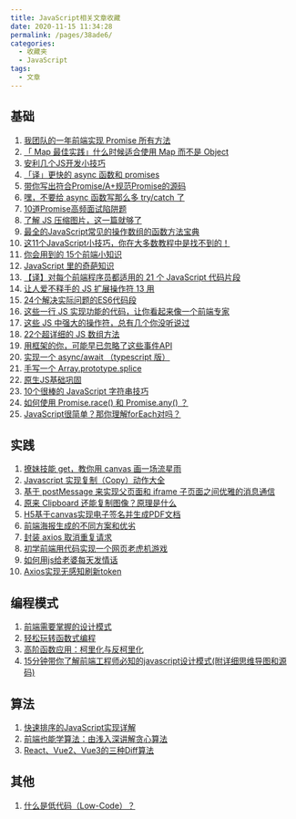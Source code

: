 ```yaml
---
title: JavaScript相关文章收藏
date: 2020-11-15 11:34:28
permalink: /pages/38ade6/
categories: 
  - 收藏夹
  - JavaScript
tags: 
  - 文章
---
```


## 基础

1. [我团队的一年前端实现 Promise 所有方法][url-1]
2. [「 Map 最佳实践」什么时候适合使用 Map 而不是 Object][url-2]
3. [安利几个JS开发小技巧][url-3]
4. [「译」更快的 async 函数和 promises][url-4]
5. [带你写出符合Promise/A+规范Promise的源码][url-5]
6. [嘿，不要给 async 函数写那么多 try/catch 了][url-8]
7. [10道Promise高频面试陷阱题][url-7]
8. [了解 JS 压缩图片，这一篇就够了][url-11]
9. [最全的JavaScript常见的操作数组的函数方法宝典][url-17]
10. [这11个JavaScript小技巧，你在大多数教程中是找不到的！][url-18]
11. [你会用到的 15个前端小知识][url-20]
12. [JavaScript 里的奇葩知识][url-21]
13. [【译】对每个前端程序员都适用的 21 个 JavaScript 代码片段][url-22]
14. [让人爱不释手的 JS 扩展操作符 13 用][url-23]
15. [24个解决实际问题的ES6代码段][url-24]
16. [这些一行 JS 实现功能的代码，让你看起来像一个前端专家][url-25]
17. [这些 JS 中强大的操作符，总有几个你没听说过][url-26]
18. [22个超详细的 JS 数组方法][url-30]
19. [用框架的你，可能早已忽略了这些事件API][url-31]
20. [实现一个 async/await （typescript 版）][url-33]
21. [手写一个 Array.prototype.splice][url-34]
22. [原生JS基础巩固][url-37]
23. [10个很棒的 JavaScript 字符串技巧][url-40]
24. [如何使用 Promise.race() 和 Promise.any() ？][url-42]
25. [JavaScript很简单？那你理解forEach对吗？][url-43]

## 实践

1. [撩妹技能 get，教你用 canvas 画一场流星雨][url-14]
2. [Javascript 实现复制（Copy）动作大全][url-15]
3. [基于 postMessage 来实现父页面和 iframe 子页面之间优雅的消息通信][url-19]
4. [原来 Clipboard 还能复制图像？原理是什么][url-27]
5. [H5基于canvas实现电子签名并生成PDF文档][url-29]
6. [前端海报生成的不同方案和优劣][url-35]
7. [封装 axios 取消重复请求][url-36]
8. [初学前端用代码实现一个网页老虎机游戏][url-38]
9. [如何用js给老婆每天发情话][url-39]
10. [Axios实现无感知刷新token][url-41]

## 编程模式

1. [前端需要掌握的设计模式][url-6]
2. [轻松玩转函数式编程][url-10]
3. [高阶函数应用：柯里化与反柯里化][url-12]
4. [15分钟带你了解前端工程师必知的javascript设计模式(附详细思维导图和源码)][url-13]

## 算法

1. [快速排序的JavaScript实现详解][url-9]
2. [前端也能学算法：由浅入深讲解贪心算法][url-28]
3. [React、Vue2、Vue3的三种Diff算法][url-32]

## 其他

1. [什么是低代码（Low-Code）？][url-16]

[url-1]: https://mp.weixin.qq.com/s?__biz=MzI2NTk2NzUxNg==&mid=2247488162&idx=1&sn=b0c4bdb172cb2076430569632267382d&chksm=ea941051dde39947ec94dcf3bea91250037c8bca83369fe62a61cb013fa79e13c6df5b06c78c&mpshare=1&scene=1&srcid=0822QlGTpAABvoomp3eWxg3o&sharer_sharetime=1598060877967&sharer_shareid=76605a84a018b6b091677b5240ac0709&key=e3bce42fc7df4344d21c3e24e94ceb75bfe8a5b0c718485aabe55615d92fcbc1d4288eecc5633f0b2657b09d5db3e8afdc860744ba739e2b5d90434b5ed8de469aa7580856f23bd502a0ad21826fb04368c4c6da414555935798a3995f14d28619345a42f40abc603b1c8ea235095bde561d6a903aa05a6f16490872d0bdd56e&ascene=1&uin=MTQ3NTQwOTg4MQ%3D%3D&devicetype=Windows+10+x64&version=62090529&lang=zh_CN&exportkey=ARAv6kpAtBzDWr9i8x0sZg4%3D&pass_ticket=MRyC7ujU4ZM5Jd3KfXI5vZmueAawa0qE8vlOHZ%2FvhuGICkvC3xEEPurwkBShLSAQ&wx_header=0
[url-2]: https://mp.weixin.qq.com/s?__biz=MzA4Nzg0MDM5Nw==&mid=2247485691&idx=1&sn=ee647eed5ec64e32fba3509e72ed52ff&chksm=90320b19a745820fc1fea4109066ef18afbb46ffc939fecba5333d228163fb4064a260f4a778&mpshare=1&scene=1&srcid=0728KzUWqJppC3KGVrZkqtV9&sharer_sharetime=1595912283061&sharer_shareid=76605a84a018b6b091677b5240ac0709&key=b2b8256ddce703211ec95012410ce4c622c567c40d54dd33f4defc426ffbd05542938d1d2f9cbc2782726ea3d0d2bcf7766760fe9a50d8229ebe89c18c3b98876a3f952bd9456c4fdf0a8ad2e677794423a30cc04fb95087eded706689efc423cb60b1cdac240b1fb6d0469eef9066821d5e383e01efb8d006fc037489a7f0e4&ascene=1&uin=MTQ3NTQwOTg4MQ%3D%3D&devicetype=Windows+10+x64&version=62090529&lang=zh_CN&exportkey=AQ4A%2F8xjU9BtGcbfTEXLh8s%3D&pass_ticket=MRyC7ujU4ZM5Jd3KfXI5vZmueAawa0qE8vlOHZ%2FvhuGICkvC3xEEPurwkBShLSAQ&wx_header=0
[url-3]:https://mp.weixin.qq.com/s?__biz=MjM5NTk4MDA1MA==&mid=2458074665&idx=1&sn=4b8cd2d22ae18029a37e8be3f9840410&chksm=b187a85486f021421b498128a39e2524aab8c8250c71c3b7b41fbde0b151945155e0276f59f3&mpshare=1&scene=1&srcid=0927y1Y3YbTweM4q5OzXPUb0&sharer_sharetime=1601170491863&sharer_shareid=76605a84a018b6b091677b5240ac0709&key=3ecdef47cec4876354d54e1e0115fb3888fa4af1791d624e45c3dd5c34346b1855c03185c0aa8ea47290f0569c5b6e37712f3c7e3245ad7afadc3a83e8ac45786365631a7320084b402c62e1b2d6cb9812da6b3ce8f5b9176afc22ed51aca549915b70d14a96f38cf780bdc6c2bfe1f15e09ffe8e72471d0f1d20b42d605cda7&ascene=1&uin=MTQ3NTQwOTg4MQ%3D%3D&devicetype=Windows+10+x64&version=6300002f&lang=zh_CN&exportkey=ARDXlLvLnLd9DZmlm8d9tiM%3D&pass_ticket=JqWxJa8bdrA7kFFDjJ2Ugc%2BYxmazPx5u%2F6xeLa%2BxAbZK6LhP5THzmDnEUiZl159n&wx_header=0
[url-4]:https://mp.weixin.qq.com/s?__biz=MzUzNjk5MTE1OQ==&mid=2247488356&idx=1&sn=2f17461b11dcf6a8365a2488d7e25945&chksm=faec97bccd9b1eaa108a03c3bfde45944a3b6b766154bc1f2b67706decfbcc7300b03eb54d46&mpshare=1&scene=1&srcid=09285usyMosTYJPNjtBC8aBC&sharer_sharetime=1601257856494&sharer_shareid=76605a84a018b6b091677b5240ac0709&key=7d01bae64b3260898194677bd08f4a7c0ae40e2d77e26d802d14257dddfcdd3d7053568efdd064a89c03ff8870e43ccc684498d99a6c25ee51a651032bf4b041e56da98e36f1b646ca5f8b50028dffc53f1d9fb1c92c1ac5902ac5527307672aa952541d3004c9267632af2fed124f036bb4b1cde1d7f7313da4f289c092e081&ascene=1&uin=MTQ3NTQwOTg4MQ%3D%3D&devicetype=Windows+10+x64&version=6300002f&lang=zh_CN&exportkey=ATsyoTwvEbTNNBT1rGT6fB8%3D&pass_ticket=JqWxJa8bdrA7kFFDjJ2Ugc%2BYxmazPx5u%2F6xeLa%2BxAbZK6LhP5THzmDnEUiZl159n&wx_header=0
[url-5]:https://mp.weixin.qq.com/s?__biz=MzAxMTMyOTk3MA==&mid=2456450198&idx=1&sn=dcb67c10326c078d737e34bb0c291327&chksm=8cdc1c4bbbab955da6cf7f43ad0a72cfd04dd2d7b620b2d76dcf82e211dbde3bcbd84a967724&mpshare=1&scene=1&srcid=0929SfFZKR73sNvhaXGkjJql&sharer_sharetime=1601310116673&sharer_shareid=76605a84a018b6b091677b5240ac0709&key=d77bf4a8eb0cebf494e6d7f47a497005d0ef9b243911fb39dc184818f6b63e96711c785fe5cd5bdf904a0ba8a6fa44771658b4b6b1bdb81862669857de13ad7c8d6430bd7cd59d8c6c8c621bde199c474323185d9136faccb23e214f4e4b842f5e570f312f9cff9eea53c2e24cd565bfc75940c706394c681765bda6971c3d21&ascene=1&uin=MTQ3NTQwOTg4MQ%3D%3D&devicetype=Windows+10+x64&version=6300002f&lang=zh_CN&exportkey=AX6a24QVoFdefzXY6UiPBfg%3D&pass_ticket=JqWxJa8bdrA7kFFDjJ2Ugc%2BYxmazPx5u%2F6xeLa%2BxAbZK6LhP5THzmDnEUiZl159n&wx_header=0
[url-6]:https://mp.weixin.qq.com/s?__biz=MzIxNjgwMDIzMA==&mid=2247488771&idx=2&sn=acfa57e4ca45a881eaa8a3fec3541bc6&chksm=9782db8aa0f5529cf370c02640765914843ef386a92c11a6858a41413d5fd28a900c4ff92a6e&mpshare=1&scene=1&srcid=0929RZP0gp3rzDtxFv5qjKDz&sharer_sharetime=1601338768921&sharer_shareid=76605a84a018b6b091677b5240ac0709&key=7d01bae64b326089d960cab63083fcea605dd7d84502fea278fd5283cf93b34cb29fc6626871f6e583741b8e1fa873c4c57f7bf28ea5b2962f22e47990bea7c2e69d3e5dbed5ac6659c7dc893d97c2c06bceb4c9486acac07eb2a4359906333d745bcacceb89a515e55c242447ba5322d8f7868a0867548ca17a0653af8efb91&ascene=1&uin=MTQ3NTQwOTg4MQ%3D%3D&devicetype=Windows+10+x64&version=6300002f&lang=zh_CN&exportkey=AZVLpVIg%2BeRSt7LOxnBnjXs%3D&pass_ticket=JqWxJa8bdrA7kFFDjJ2Ugc%2BYxmazPx5u%2F6xeLa%2BxAbZK6LhP5THzmDnEUiZl159n&wx_header=0
[url-7]:https://mp.weixin.qq.com/s?__biz=MzAwMTY0NTQ0OQ==&mid=2653057097&idx=1&sn=443c3c233925b25e8fe0061647974868&chksm=81005eafb677d7b9af9902e8d00bdb58c8d2517f706fce03a8331646749eca5703c7165c327b&mpshare=1&scene=1&srcid=0929WumMXO27E73Mt5XzTET8&sharer_sharetime=1601342803227&sharer_shareid=76605a84a018b6b091677b5240ac0709&key=7d01bae64b32608983275f57aaf3f3b497967aed45816ea3fc57a812b5feff098a7a603486e97e1405773e3df49da8f8105d2ffccb6eb2205bc43398a959ba224e19860ca6e5e242280d9c4eab82b4f880cede201f7e047745695730690d612c39648347f2eecf93e0025ce94d97965ca0cd01928428ebc3f1b865ad594ad61b&ascene=1&uin=MTQ3NTQwOTg4MQ%3D%3D&devicetype=Windows+10+x64&version=6300002f&lang=zh_CN&exportkey=Afqr4m7nv4i%2FlGNgUgFF0Co%3D&pass_ticket=JqWxJa8bdrA7kFFDjJ2Ugc%2BYxmazPx5u%2F6xeLa%2BxAbZK6LhP5THzmDnEUiZl159n&wx_header=0
[url-8]:https://juejin.im/post/6844903886898069511
[url-9]:https://mp.weixin.qq.com/s?__biz=MzI3NzIzMDY0NA==&mid=2247494265&idx=1&sn=d2988c740a64fcab337f6e8ec0d8f7ad&chksm=eb6bcf22dc1c4634e9ce1d9ee050265f2cdf0becd87ff29ed9dff0eb496177bda5ebffbea208&mpshare=1&scene=1&srcid=1012QQNFFDk8VtCBesItZ0Yv&sharer_sharetime=1602513097530&sharer_shareid=76605a84a018b6b091677b5240ac0709&key=7d01bae64b326089004f03a04d121165e0f135d449b8e4979e7f0c820b9cc415fb94b276a19f54269abc9cf51bb5803ec203f92cde76724352cce7e7d1723afaacaf6051f53690b962ade9f2b506b4e4066977f92644f6feef88b8a627645cee41846708846fdd0401aa2c41e4c343920a3178674a1629c0b4de5c836527c8cc&ascene=1&uin=MTQ3NTQwOTg4MQ%3D%3D&devicetype=Windows+10+x64&version=6300002f&lang=zh_CN&exportkey=AS8uOu15PLVI5%2B7%2BB7JO8HE%3D&pass_ticket=JqWxJa8bdrA7kFFDjJ2Ugc%2BYxmazPx5u%2F6xeLa%2BxAbZK6LhP5THzmDnEUiZl159n&wx_header=0
[url-10]:https://mp.weixin.qq.com/s?__biz=Mzg5ODA5NTM1Mw==&mid=2247490338&idx=2&sn=62c35ba1000b41a794ef308f5caff9e6&chksm=c0669ab4f71113a262f41dae2539b74ac9f9d3256f4d69acf1470984463a2f2918d0e5590af6&mpshare=1&scene=1&srcid=1015BgIbwp6vNHtUcLW2gHv8&sharer_sharetime=1602725401345&sharer_shareid=76605a84a018b6b091677b5240ac0709&key=43d0ba84649deeb3512424824476b86d098ee1344fe41cc0f481c9d77dae47e08076c36922846fc30e3de8c99fff58775abe904ba1fe1c3ec4262cb644633ee4913e249b574565760b8b63adf5927f53e30b9bff38d0076d86fa419d620b6462f7033ce37a1894c08c3c3ea13a31d3bfcaf2a1ecfab882e74be00989d4cf1912&ascene=1&uin=MTQ3NTQwOTg4MQ%3D%3D&devicetype=Windows+10+x64&version=6300002f&lang=zh_CN&exportkey=AT4uTB5KPVwTGYoPCd81GnQ%3D&pass_ticket=JqWxJa8bdrA7kFFDjJ2Ugc%2BYxmazPx5u%2F6xeLa%2BxAbZK6LhP5THzmDnEUiZl159n&wx_header=0
[url-11]:https://segmentfault.com/a/1190000023486410
[url-12]:https://mp.weixin.qq.com/s?__biz=Mzg5ODA5NTM1Mw==&mid=2247490578&idx=2&sn=8cac25a452101051f01c96d97315c05f&chksm=c0669d84f711149298a6ef9bfa0f40849324c98e7c04c66d9a0f66815bd8ad982e8304ceef06&mpshare=1&scene=1&srcid=10319QLgJ4CvUH1J4uai1hnU&sharer_sharetime=1604124668709&sharer_shareid=76605a84a018b6b091677b5240ac0709&key=60815bf891252fab8113bdf352bccef7cd91937f1b2b8a3e4e04cc8bae204cfce89b46a62ff95c672aa2a12217402545e5086b7001a68f628eb86430a8ccae251be5c52e1df6f1633e68e16001ae1b90e3ea4cb3fc05a5691f43650939a05c88397842984869408c9700a7d2cf659aee52813b5098aa9af606b7a461cee91798&ascene=1&uin=MTQ3NTQwOTg4MQ%3D%3D&devicetype=Windows+10+x64&version=6300002f&lang=zh_CN&exportkey=AddfzYkWz3TkilI0UiX9mAY%3D&pass_ticket=JqWxJa8bdrA7kFFDjJ2Ugc%2BYxmazPx5u%2F6xeLa%2BxAbZK6LhP5THzmDnEUiZl159n&wx_header=0
[url-13]:https://mp.weixin.qq.com/s?__biz=MzI4NDYxNTM0OQ==&mid=2247486021&idx=1&sn=ede53ff066f700dd2b02850f56828e27&chksm=ebf9fd9fdc8e748941bd40f563bfd10153b385f93bc6bd3817f25515d9bccb927e8da2c11e4a&mpshare=1&scene=1&srcid=1110GRcwDqtyGfPTGMk8CTbF&sharer_sharetime=1604972003067&sharer_shareid=76605a84a018b6b091677b5240ac0709&key=3ecdef47cec4876310b06cc3cd93896d940fc0b6f226a3d4978f382cd59e793fc02c4f792c0e7cb6aa1dec5ff731c4457560528ead89c9b63d6013d919c6d995c865682a84438006c0c4d438abbe89464f7ff99f64570c2dad663a91d0984f6f0f332188bdfc6f01e7ee124497e821e37b7450ba4f3f7bcbb0aaf0cf759f5ec7&ascene=1&uin=MTQ3NTQwOTg4MQ%3D%3D&devicetype=Windows+10+x64&version=6300002f&lang=zh_CN&exportkey=AY%2BbDNC0bVYBYUL%2FVQ9SAJo%3D&pass_ticket=JqWxJa8bdrA7kFFDjJ2Ugc%2BYxmazPx5u%2F6xeLa%2BxAbZK6LhP5THzmDnEUiZl159n&wx_header=0
[url-14]:https://mp.weixin.qq.com/s?__biz=MzI0MzIyMDM5Ng==&mid=2649830946&idx=1&sn=ef4b2e4ae35f882e1aca9de516265c10&chksm=f175fce1c60275f7360ce291404ad514afeb2b786c34e44b9f8578d76356126c8c674ef7ac31&mpshare=1&scene=1&srcid=1116YJRe431vT9Lt97Bv4k5a&sharer_sharetime=1605489264357&sharer_shareid=76605a84a018b6b091677b5240ac0709&key=f30b17575781b4aa6fc7a8def0d908ab57bb60787b8a6987fda26be7d1c5e16af1ad1426507b90958f3f789e9b51069470129bddc696bb57c1d6c93f850a5985a8f53e5127de31c7fccef7ba55bf9123094913f974195d35fd18b54396857c581809eb92ee475d63ee5335cb5d406525af0e1f9fff44f23f5a8deb1e7801fc36&ascene=1&uin=MTQ3NTQwOTg4MQ%3D%3D&devicetype=Windows+10+x64&version=6300002f&lang=zh_CN&exportkey=AWFNshVB1KG%2BUeXJ00RUJ4o%3D&pass_ticket=hDXsm3zCTw3jHfqsbwwE88xnevMZ0et1%2FS%2FS%2BT0u9ba%2FxpnsGYp7DyJFD6Ed4ZaV&wx_header=0
[url-15]:https://mp.weixin.qq.com/s?__biz=MzI0MzIyMDM5Ng==&mid=2649830946&idx=2&sn=4046521a70658e1e7468042ac6fc468f&chksm=f175fce1c60275f7ede17055c6565f0ce5920af5db20ba049265c071e9e5b1fd86fe92a56507&mpshare=1&scene=1&srcid=1116XsISO4fHm1VKVqdVuOf9&sharer_sharetime=1605489317018&sharer_shareid=76605a84a018b6b091677b5240ac0709&key=b21a63ac0a84fad965392c445a85a0f73b3ab9d7146d1b8bc67718946d124e356c337233d61180673da8089d817da7f2846cd2ea7da39221da822b16cc4c989a475cbd51a827d4fe0f11301f43f1b889bc79513e2057ff4b1c8f8f8c4eae3e582d0c30550d31c7b230947f6b3edc31e34dbfad3bce74273e8cbdbeffd3682314&ascene=1&uin=MTQ3NTQwOTg4MQ%3D%3D&devicetype=Windows+10+x64&version=6300002f&lang=zh_CN&exportkey=ARDDeCa6uy52mGbURQ887dI%3D&pass_ticket=hDXsm3zCTw3jHfqsbwwE88xnevMZ0et1%2FS%2FS%2BT0u9ba%2FxpnsGYp7DyJFD6Ed4ZaV&wx_header=0
[url-16]:https://mp.weixin.qq.com/s?__biz=MzIzOTU0NTQ0MA==&mid=2247500937&idx=1&sn=12f550985d7f3e85039423ce25df0529&chksm=e92af986de5d70909b69fb1ec29b4ce5678137827deef45c2e9849652dc204fce5dffa456b3d&mpshare=1&scene=1&srcid=1116T1CmgQmPOimytTJcF3Xm&sharer_sharetime=1605490032338&sharer_shareid=76605a84a018b6b091677b5240ac0709&key=db703f13e9c93d82d375f948b3577b0e23100b32e4f8dd5ed74e6d9ebcffa34d3585ab459458c25deb4de526c808ab76375b16edd69fc2dfa004943b2ce7734a7e9f317fb09bd3fba751dcd3d9252bf17bf568ece6042a0e0662de2afcad809ec600706dd2994cda75f0955abfe3b6efba8c33d13893ef9b5464586390f0409c&ascene=1&uin=MTQ3NTQwOTg4MQ%3D%3D&devicetype=Windows+10+x64&version=6300002f&lang=zh_CN&exportkey=Ae9J5qEDVYQ8XUMYwoI7eZs%3D&pass_ticket=hDXsm3zCTw3jHfqsbwwE88xnevMZ0et1%2FS%2FS%2BT0u9ba%2FxpnsGYp7DyJFD6Ed4ZaV&wx_header=0
[url-17]:https://mp.weixin.qq.com/s?__biz=MzI5MjUxNjA4Mw==&mid=2247490126&idx=1&sn=58e4c1b8c67be8a705acc31f2d9ebba3&chksm=ec0163d2db76eac46d238e246ceeff322cf9917f591f6564efb5c8a6cfd76c932d0ed94c7070&mpshare=1&scene=1&srcid=1118iAkVg54jR8cPVBJSltKA&sharer_sharetime=1605710090706&sharer_shareid=76605a84a018b6b091677b5240ac0709&key=a0f85c572622494a49f6f431f1e94b3aaa1b9f034806a2b8621adad1bda15365e1201e83222242759409251d7d862be5c86bf10f7b3884d3c573ffb4640e7235a023a3e9eff557ad44249f985ba68bd107bd10fed79fe24c918e334dbcc95857de4c90cfa8c521801d1721c2ad5d8e38cc6b704f12766295b56d9f034ef07ce6&ascene=1&uin=MTQ3NTQwOTg4MQ%3D%3D&devicetype=Windows+10+x64&version=6300002f&lang=zh_CN&exportkey=AZCUmtYcrDCAaEFZrtCgkV8%3D&pass_ticket=hDXsm3zCTw3jHfqsbwwE88xnevMZ0et1%2FS%2FS%2BT0u9ba%2FxpnsGYp7DyJFD6Ed4ZaV&wx_header=0
[url-18]:https://mp.weixin.qq.com/s?__biz=MzUzMjA3MTI2NQ==&mid=2247500185&idx=1&sn=5df01529509980c73f975e96a549de52&chksm=faba5797cdcdde819322ad3aacc556fecfb4a09196769ac2107cda7f2ada27c9d19c92ab3267&mpshare=1&scene=1&srcid=1118GcN1BhuCSreVKgafJ3Ca&sharer_sharetime=1605710294070&sharer_shareid=76605a84a018b6b091677b5240ac0709&key=b21a63ac0a84fad9dd2191e6da0670938b3d98e54f625e5ec5b1d1739ba7a009ae8c863fcd4919593266689a6dec58ea50260961f245153b711d37ad21638f1e3570c06b94c3e8d00fa10dae997d54d74cf14fccf51bb9388af7f1aac55be427727e73ae53f4f639ce9423e954144fe6616964bf4dc65a1a152860373cbc59db&ascene=1&uin=MTQ3NTQwOTg4MQ%3D%3D&devicetype=Windows+10+x64&version=6300002f&lang=zh_CN&exportkey=AY0U6FDln%2FrFAS5ZLmThev0%3D&pass_ticket=hDXsm3zCTw3jHfqsbwwE88xnevMZ0et1%2FS%2FS%2BT0u9ba%2FxpnsGYp7DyJFD6Ed4ZaV&wx_header=0
[url-19]:https://mp.weixin.qq.com/s?__biz=Mzg2NDAzMjE5NQ==&mid=2247487193&idx=2&sn=c5cb48e5e96a095bdf651cf5d8203393&chksm=ce6eca75f91943633c98ee541b964782ac7c698fba2cddb4f46fea5da20d1d626c2ab296272d&mpshare=1&scene=1&srcid=1126AHFJ2APA4iH0xgArVjlJ&sharer_sharetime=1606352304909&sharer_shareid=76605a84a018b6b091677b5240ac0709&key=ff69355afd56518af8eb5f5a8b872ec1fdddccff40376c204b07da1e950d8188179ceaf7dabd48484f90217253bac512e0327fb1bc7dfb402c27554a06511323b8c2974336835999f9d771d06942cc81c1f65acbcabef6ef0f72303da26d257587af999aaf97cf4a4134de7007d80a307efe2092b09904fec1a03096a6f2b0d5&ascene=1&uin=MTQ3NTQwOTg4MQ%3D%3D&devicetype=Windows+10+x64&version=6300002f&lang=zh_CN&exportkey=AZFMRFAIDqnPwWTcchSqxpQ%3D&pass_ticket=hDXsm3zCTw3jHfqsbwwE88xnevMZ0et1%2FS%2FS%2BT0u9ba%2FxpnsGYp7DyJFD6Ed4ZaV&wx_header=0
[url-20]:https://mp.weixin.qq.com/s/x4WyHUmFnWwoBBuiHq1JNg
[url-21]:https://mp.weixin.qq.com/s/KwixZGBSNNFG3TxF142dBA
[url-22]:https://mp.weixin.qq.com/s/xqQChmHSYM2KAoA7YkRsOg
[url-23]:https://mp.weixin.qq.com/s/gYjgBKoRCiHnIPjWin737Q
[url-24]:https://mp.weixin.qq.com/s/90AAYCiaTF_4kWQK91VHjg
[url-25]:https://mp.weixin.qq.com/s/1hPzg1P2YrZZhWo4lSn_Jg
[url-26]:https://mp.weixin.qq.com/s/Uhx78VT3ZB7xDSO34hz0ew
[url-27]:https://mp.weixin.qq.com/s/KE3yxD6xm6X6g5LOAsC1Ew
[url-28]:https://mp.weixin.qq.com/s/_WINaerZGzLb6T_7PMcefQ
[url-29]:https://mp.weixin.qq.com/s/PhgSkS_mInDzGjssHQEwJg
[url-30]:https://mp.weixin.qq.com/s/Gi9tFMqlIjE8Nj04hBUOHQ
[url-31]:https://mp.weixin.qq.com/s/brIUk8kgiSItG9DWECu2ew
[url-32]:https://mp.weixin.qq.com/s/6vtqipkWQN6wUxmu9bXFZQ
[url-33]:https://mp.weixin.qq.com/s/Smm4eZJ4w2s4NuoLQraNoA
[url-34]:https://mp.weixin.qq.com/s/wJhr1BufXNnfmCwCjLuaMw
[url-35]:https://mp.weixin.qq.com/s/eUsl-efq78dCJYy7vrROzA
[url-36]:https://mp.weixin.qq.com/s/nDPM6HzLKkAIqmW91I9W-A
[url-37]:https://mp.weixin.qq.com/s/wErTKOOdSEbGNNXtJE_xOw
[url-38]:https://mp.weixin.qq.com/s/cGMw1IMf3TdbILgTUmHm5A
[url-39]:https://mp.weixin.qq.com/s/-2AZiFTi6FeZkE-vJKFqWw
[url-40]:https://mp.weixin.qq.com/s/R4_tZJecwc1Nc_OlCvRgHg
[url-41]:https://mp.weixin.qq.com/s/2ll5LN_p_m77UpwIPXIqrQ
[url-42]:https://mp.weixin.qq.com/s/eNVu-zWhSxjsJuBbYdUSng
[url-43]:https://mp.weixin.qq.com/s/wCCJODYofkZ_9o-eS-fd1g